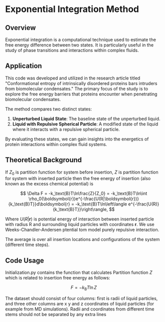 # Exponential Integration Method

## Overview

Exponential integration is a computational technique used to estimate the free energy difference between two states. It is particularly useful in the study of phase transitions and interactions within complex fluids. 

## Application

This code was developed and utilized in the research article titled "Conformational entropy of intrinsically disordered proteins bars intruders from biomolecular condensates." The primary focus of the study is to explore the free energy barriers that proteins encounter when penetrating biomolecular condensates. 

The method compares two distinct states:
1. **Unperturbed Liquid State**: The baseline state of the unperturbed liquid.
2. **Liquid with Repulsive Spherical Particle**: A modified state of the liquid where it interacts with a repulsive spherical particle.

By evaluating these states, we can gain insights into the energetics of protein interactions within complex fluid systems.

## Theoretical Background

If $Z_0$ is partition function for system before insertion, $Z$ is partition function for system with inserted particle then the free energy of insertion (also known as the excess chemical potential) is 

$$
\Delta F = -k_\text{B}T\ln\frac{Z}{Z_0} = -k_\text{B}T\ln\int \rho_0(\boldsymbol{r})e^{-\frac{U(R|\boldsymbol{r})}{k_\text{B}T}}d\boldsymbol{r} = -k_\text{B}T\ln\left\langle e^{-\frac{U(R)}{k_\text{B}T}}\right\rangle,
$$

Where $U(R|\boldsymbol{r})$ is potential energy of interaction between inserted particle with radius R and surrounding liquid particles with coordinates $\boldsymbol{r}$. We use Weeks-Chandler-Andersen ptential tom model purely repulsive interaction.

The average is over all insertion locations and configurations of the system (different time steps).

## Code Usage

Initialization.py contains the function that calculates Partition function $Z$ which is related to insertion free energy as follows: 

$$
F = -k_\text{B}T \ln Z
$$

The dataset should consist of four columns: first is radii of liquid particles, and three other columns are x y and z coordinates of liquid particles (for example from MD simulations). Radii and coordinates from different time stems should not be separated by any extra lines

